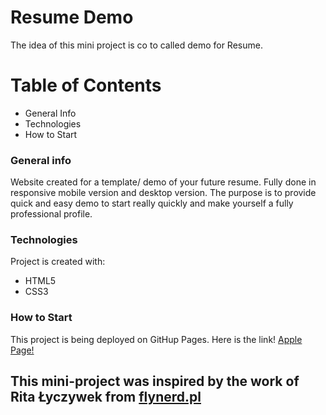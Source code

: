 # Resume Demo
The idea of this mini project is co to called demo for Resume. 

# Table of Contents
* General Info
* Technologies
* How to Start

### General info
Website created for a template/ demo of your future resume. Fully done in responsive mobile version and desktop version. 
The purpose is to provide quick and easy demo to start really quickly and make yourself a fully professional profile.

### Technologies
Project is created with:
* HTML5
* CSS3

### How to Start

This project is being deployed on GitHup Pages. 
Here is the link! [Apple Page!](https://magaliepie.github.io/Resume-demo/)

## This mini-project was inspired by the work of Rita Łyczywek from [flynerd.pl](https://www.flynerd.pl/)
